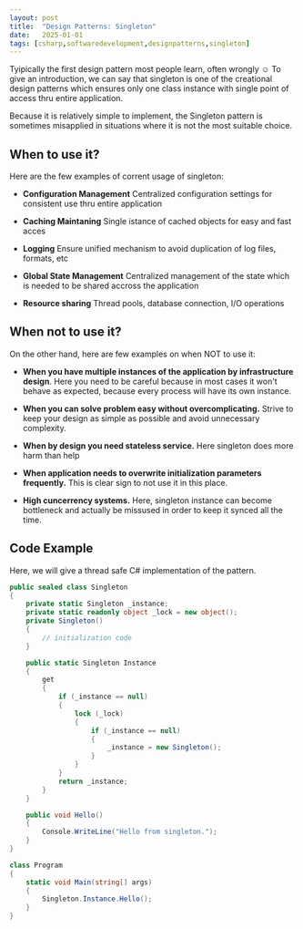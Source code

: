 ```yaml
---
layout: post
title:  "Design Patterns: Singleton"
date:   2025-01-01
tags: [csharp,softwaredevelopment,designpatterns,singleton]
---
```

Tyipically the first design pattern most people learn, often wrongly ☺ To give an introduction, we can say that singleton is one of the creational design patterns which ensures only one class instance with single point of access thru entire application. 

Because it is relatively simple to implement, the Singleton pattern is sometimes misapplied in situations where it is not the most suitable choice.


## When to use it?

Here are the few examples of corrent usage of singleton:

- **Configuration Management** Centralized configuration settings for consistent use thru entire application

- **Caching Maintaning**  Single istance of cached objects for easy and fast acces

- **Logging** Ensure unified mechanism to avoid duplication of log files, formats, etc

- **Global State Management**  Centralized management of the state which is needed to be shared accross the application

- **Resource sharing**  Thread pools, database connection, I/O operations
  


## When not to use it?

On the other hand, here are few examples on when  NOT to use it:

- **When you have multiple instances of the application by infrastructure design**. Here you need to be careful because in most cases it won't behave as expected, because every process will have its own instance.

- **When you can solve problem easy without overcomplicating.** Strive to keep your design as simple as possible and avoid unnecessary complexity.

- **When by design you need stateless service.**  Here singleton does more harm than help

- **When application needs to overwrite initialization parameters frequently.** This is clear sign to not use it in this place.

- **High cuncerrency systems.** Here, singleton instance can become bottleneck and actually be missused in order to keep it synced all the time.

  

## Code Example

Here, we will give a thread safe C# implementation of the pattern.

```csharp
public sealed class Singleton
{
    private static Singleton _instance;
    private static readonly object _lock = new object();
    private Singleton()
    {
        // initialization code
    }

    public static Singleton Instance
    {
        get
        {
            if (_instance == null)
            {
                lock (_lock)
                {
                    if (_instance == null)
                    {
                        _instance = new Singleton();
                    }
                }
            }
            return _instance;
        }
    }

    public void Hello()
    {
        Console.WriteLine("Hello from singleton.");
    }
}

class Program
{
    static void Main(string[] args)
    {
        Singleton.Instance.Hello();
    }
}
  
		
```

